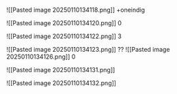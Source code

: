 ![[Pasted image 20250110134118.png]]
+oneindig

![[Pasted image 20250110134120.png]]
0

![[Pasted image 20250110134122.png]]
3

![[Pasted image 20250110134123.png]]
??
![[Pasted image 20250110134126.png]]
0

![[Pasted image 20250110134131.png]]

![[Pasted image 20250110134132.png]]
